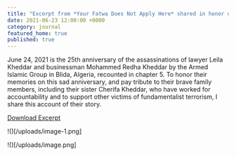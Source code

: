 ```yaml
---
title: "Excerpt from *Your Fatwa Does Not Apply Here* shared in honor of the 25th anniversary of the murders of Mohamed Redha Kheddar and Leila Kheddar"
date: 2021-06-23 12:00:00 +0000
category: journal
featured_home: true
published: true
---
```


June 24, 2021 is the 25th anniversary of the assassinations of lawyer Leila Kheddar and businessman Mohammed Redha Kheddar by the Armed Islamic Group in Blida, Algeria, recounted in chapter 5. To honor their memories on this sad anniversary, and pay tribute to their brave family members, including their sister Cherifa Kheddar, who have worked for accountability and to support other victims of fundamentalist terrorism, I share this account of their story.

[Download Excerpt](/uploads/Kheddar-Excerpt-YFDNAH.pdf)

!()[/uploads/image-1.png]

!()[/uploads/image.png]
